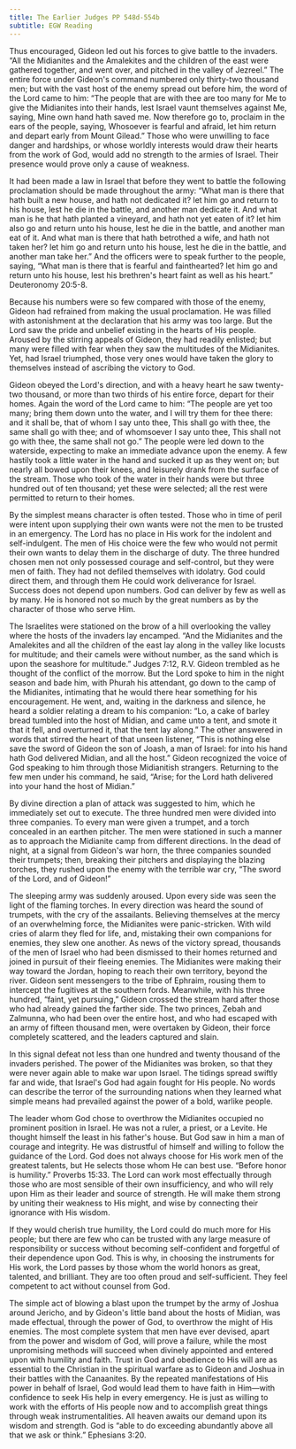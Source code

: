 ```yaml
---
title: The Earlier Judges PP 548d-554b
subtitle: EGW Reading
---
```


Thus encouraged, Gideon led out his forces to give battle to the invaders. “All the Midianites and the Amalekites and the children of the east were gathered together, and went over, and pitched in the valley of Jezreel.” The entire force under Gideon's command numbered only thirty-two thousand men; but with the vast host of the enemy spread out before him, the word of the Lord came to him: “The people that are with thee are too many for Me to give the Midianites into their hands, lest Israel vaunt themselves against Me, saying, Mine own hand hath saved me. Now therefore go to, proclaim in the ears of the people, saying, Whosoever is fearful and afraid, let him return and depart early from Mount Gilead.” Those who were unwilling to face danger and hardships, or whose worldly interests would draw their hearts from the work of God, would add no strength to the armies of Israel. Their presence would prove only a cause of weakness.

It had been made a law in Israel that before they went to battle the following proclamation should be made throughout the army: “What man is there that hath built a new house, and hath not dedicated it? let him go and return to his house, lest he die in the battle, and another man dedicate it. And what man is he that hath planted a vineyard, and hath not yet eaten of it? let him also go and return unto his house, lest he die in the battle, and another man eat of it. And what man is there that hath betrothed a wife, and hath not taken her? let him go and return unto his house, lest he die in the battle, and another man take her.” And the officers were to speak further to the people, saying, “What man is there that is fearful and fainthearted? let him go and return unto his house, lest his brethren's heart faint as well as his heart.” Deuteronomy 20:5-8.

Because his numbers were so few compared with those of the enemy, Gideon had refrained from making the usual proclamation. He was filled with astonishment at the declaration that his army was too large. But the Lord saw the pride and unbelief existing in the hearts of His people. Aroused by the stirring appeals of Gideon, they had readily enlisted; but many were filled with fear when they saw the multitudes of the Midianites. Yet, had Israel triumphed, those very ones would have taken the glory to themselves instead of ascribing the victory to God.

Gideon obeyed the Lord's direction, and with a heavy heart he saw twenty-two thousand, or more than two thirds of his entire force, depart for their homes. Again the word of the Lord came to him: “The people are yet too many; bring them down unto the water, and I will try them for thee there: and it shall be, that of whom I say unto thee, This shall go with thee, the same shall go with thee; and of whomsoever I say unto thee, This shall not go with thee, the same shall not go.” The people were led down to the waterside, expecting to make an immediate advance upon the enemy. A few hastily took a little water in the hand and sucked it up as they went on; but nearly all bowed upon their knees, and leisurely drank from the surface of the stream. Those who took of the water in their hands were but three hundred out of ten thousand; yet these were selected; all the rest were permitted to return to their homes.

By the simplest means character is often tested. Those who in time of peril were intent upon supplying their own wants were not the men to be trusted in an emergency. The Lord has no place in His work for the indolent and self-indulgent. The men of His choice were the few who would not permit their own wants to delay them in the discharge of duty. The three hundred chosen men not only possessed courage and self-control, but they were men of faith. They had not defiled themselves with idolatry. God could direct them, and through them He could work deliverance for Israel. Success does not depend upon numbers. God can deliver by few as well as by many. He is honored not so much by the great numbers as by the character of those who serve Him.

The Israelites were stationed on the brow of a hill overlooking the valley where the hosts of the invaders lay encamped. “And the Midianites and the Amalekites and all the children of the east lay along in the valley like locusts for multitude; and their camels were without number, as the sand which is upon the seashore for multitude.” Judges 7:12, R.V. Gideon trembled as he thought of the conflict of the morrow. But the Lord spoke to him in the night season and bade him, with Phurah his attendant, go down to the camp of the Midianites, intimating that he would there hear something for his encouragement. He went, and, waiting in the darkness and silence, he heard a soldier relating a dream to his companion: “Lo, a cake of barley bread tumbled into the host of Midian, and came unto a tent, and smote it that it fell, and overturned it, that the tent lay along.” The other answered in words that stirred the heart of that unseen listener, “This is nothing else save the sword of Gideon the son of Joash, a man of Israel: for into his hand hath God delivered Midian, and all the host.” Gideon recognized the voice of God speaking to him through those Midianitish strangers. Returning to the few men under his command, he said, “Arise; for the Lord hath delivered into your hand the host of Midian.”

By divine direction a plan of attack was suggested to him, which he immediately set out to execute. The three hundred men were divided into three companies. To every man were given a trumpet, and a torch concealed in an earthen pitcher. The men were stationed in such a manner as to approach the Midianite camp from different directions. In the dead of night, at a signal from Gideon's war horn, the three companies sounded their trumpets; then, breaking their pitchers and displaying the blazing torches, they rushed upon the enemy with the terrible war cry, “The sword of the Lord, and of Gideon!”

The sleeping army was suddenly aroused. Upon every side was seen the light of the flaming torches. In every direction was heard the sound of trumpets, with the cry of the assailants. Believing themselves at the mercy of an overwhelming force, the Midianites were panic-stricken. With wild cries of alarm they fled for life, and, mistaking their own companions for enemies, they slew one another. As news of the victory spread, thousands of the men of Israel who had been dismissed to their homes returned and joined in pursuit of their fleeing enemies. The Midianites were making their way toward the Jordan, hoping to reach their own territory, beyond the river. Gideon sent messengers to the tribe of Ephraim, rousing them to intercept the fugitives at the southern fords. Meanwhile, with his three hundred, “faint, yet pursuing,” Gideon crossed the stream hard after those who had already gained the farther side. The two princes, Zebah and Zalmunna, who had been over the entire host, and who had escaped with an army of fifteen thousand men, were overtaken by Gideon, their force completely scattered, and the leaders captured and slain.

In this signal defeat not less than one hundred and twenty thousand of the invaders perished. The power of the Midianites was broken, so that they were never again able to make war upon Israel. The tidings spread swiftly far and wide, that Israel's God had again fought for His people. No words can describe the terror of the surrounding nations when they learned what simple means had prevailed against the power of a bold, warlike people.

The leader whom God chose to overthrow the Midianites occupied no prominent position in Israel. He was not a ruler, a priest, or a Levite. He thought himself the least in his father's house. But God saw in him a man of courage and integrity. He was distrustful of himself and willing to follow the guidance of the Lord. God does not always choose for His work men of the greatest talents, but He selects those whom He can best use. “Before honor is humility.” Proverbs 15:33. The Lord can work most effectually through those who are most sensible of their own insufficiency, and who will rely upon Him as their leader and source of strength. He will make them strong by uniting their weakness to His might, and wise by connecting their ignorance with His wisdom.

If they would cherish true humility, the Lord could do much more for His people; but there are few who can be trusted with any large measure of responsibility or success without becoming self-confident and forgetful of their dependence upon God. This is why, in choosing the instruments for His work, the Lord passes by those whom the world honors as great, talented, and brilliant. They are too often proud and self-sufficient. They feel competent to act without counsel from God.

The simple act of blowing a blast upon the trumpet by the army of Joshua around Jericho, and by Gideon's little band about the hosts of Midian, was made effectual, through the power of God, to overthrow the might of His enemies. The most complete system that men have ever devised, apart from the power and wisdom of God, will prove a failure, while the most unpromising methods will succeed when divinely appointed and entered upon with humility and faith. Trust in God and obedience to His will are as essential to the Christian in the spiritual warfare as to Gideon and Joshua in their battles with the Canaanites. By the repeated manifestations of His power in behalf of Israel, God would lead them to have faith in Him—with confidence to seek His help in every emergency. He is just as willing to work with the efforts of His people now and to accomplish great things through weak instrumentalities. All heaven awaits our demand upon its wisdom and strength. God is “able to do exceeding abundantly above all that we ask or think.” Ephesians 3:20.